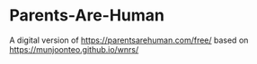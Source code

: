 # Parents-Are-Human

A digital version of https://parentsarehuman.com/free/ based on https://munjoonteo.github.io/wnrs/
